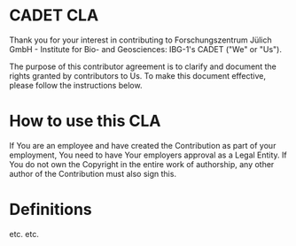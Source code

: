 
# CADET CLA

Thank you for your interest in contributing to Forschungszentrum Jülich GmbH - Institute for Bio- and Geosciences: IBG-1's CADET ("We" or "Us").

The purpose of this contributor agreement is to clarify and document the rights granted by contributors to Us. To make this document effective, please follow the instructions below. 

# How to use this CLA

If You are an employee and have created the Contribution as part of your employment, You need to have Your employers approval as a Legal Entity. If You do not own the Copyright in the entire work of authorship, any other author of the Contribution must also sign this.

# Definitions

etc. etc.
